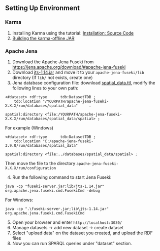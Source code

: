 ## Setting Up Environment

### Karma

1. Installing Karma using the tutorial: [Installation: Source Code](https://github.com/usc-isi-i2/Web-Karma/wiki/Installation%3A-Source-Code)
2. [Building the karma-offline JAR](https://github.com/usc-isi-i2/Web-Karma/wiki/Batch-Mode-for-RDF-Generation)

### Apache Jena

1. Download the Apache Jena Fuseki from https://jena.apache.org/download/#apache-jena-fuseki
2. Download [jts-1.14.jar](https://github.com/usc-isi-i2/linked-maps/blob/master/rdf_pipeline/jts-1.14.jar) and move it to your `apache-jena-fuseki/lib` directory (If `lib/` not exists, create one)
3. Jena database configuration file: download [spatial_data.ttl](https://github.com/usc-isi-i2/linked-maps/blob/master/rdf_pipeline/spatial_data.ttl), modify the following lines to your own path:
```
<#dataset> rdf:type      tdb:DatasetTDB ;
    tdb:location "/YOURPATH/apache-jena-fuseki-X.X.X/run/databases/spatial_data"     .
    
spatial:directory <file:/YOURPATH/apache-jena-fuseki-X.X.X/run/databases/spatial_data/spatial> ;
```

For example (Windows)
```
<#dataset> rdf:type      tdb:DatasetTDB ;
    tdb:location "C:/apache-jena-fuseki-3.9.0/run/databases/spatial_data"  
    
spatial:directory <file:../databases/spatial_data/spatial> ;
```

Then move the file to the directory `apache-jena-fuseki-X.X.X/run/configuration`

4. Run the following command to start Jena Fuseki:
```
java -cp "fuseki-server.jar:lib/jts-1.14.jar" org.apache.jena.fuseki.cmd.FusekiCmd -debug
```
For Windows:
```
java -cp ".\fuseki-server.jar;lib\jts-1.14.jar" org.apache.jena.fuseki.cmd.FusekiCmd
```
5. Open your browser and enter `http://localhost:3030/`
6. Manage datasets -> add new dataset -> create dataset
7. Select "upload data" on the dataset you created, and upload the RDF files
8. Now you can run SPARQL queries under "dataset" section.
